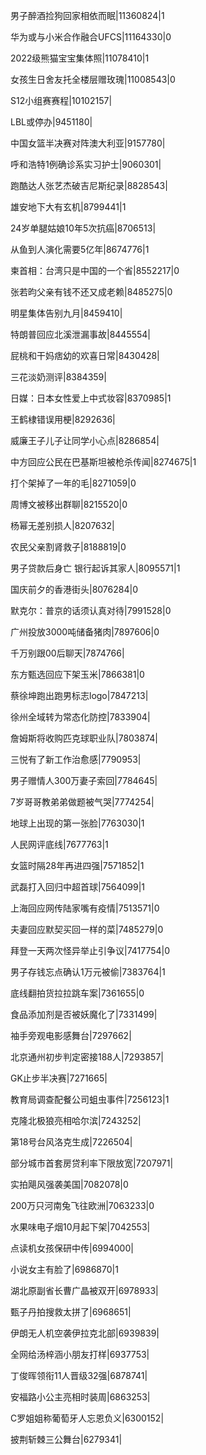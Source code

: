 男子醉酒捡狗回家相依而眠|11360824|1

华为或与小米合作融合UFCS|11164330|0

2022级熊猫宝宝集体照|11078410|1

女孩生日舍友托全楼层赠玫瑰|11008543|0

S12小组赛赛程|10102157|

LBL或停办|9451180|

中国女篮半决赛对阵澳大利亚|9157780|

呼和浩特1例确诊系实习护士|9060301|

跑酷达人张艺杰破吉尼斯纪录|8828543|

雄安地下大有玄机|8799441|1

24岁单腿姑娘10年5次抗癌|8706513|

从鱼到人演化需要5亿年|8674776|1

柬首相：台湾只是中国的一个省|8552217|0

张若昀父亲有钱不还又成老赖|8485275|0

明星集体告别九月|8459410|

特朗普回应北溪泄漏事故|8445554|

屁桃和干妈痞幼的欢喜日常|8430428|

三花淡奶测评|8384359|

日媒：日本女性爱上中式妆容|8370985|1

王鹤棣错误用梗|8292636|

威廉王子儿子让同学小心点|8286854|

中方回应公民在巴基斯坦被枪杀传闻|8274675|1

打个架掉了一年的毛|8271059|0

周博文被移出群聊|8215520|0

杨幂无差别损人|8207632|

农民父亲割肾救子|8188819|0

男子贷款后身亡 银行起诉其家人|8095571|1

国庆前夕的香港街头|8076284|0

默克尔：普京的话须认真对待|7991528|0

广州投放3000吨储备猪肉|7897606|0

千万别跟00后聊天|7874766|

东方甄选回应下架玉米|7866381|0

蔡徐坤跑出跑男标志logo|7847213|

徐州全域转为常态化防控|7833904|

詹姆斯将收购匹克球职业队|7803874|

三悦有了新工作治愈感|7790953|

男子赠情人300万妻子索回|7784645|

7岁哥哥教弟弟做题被气哭|7774254|

地球上出现的第一张脸|7763030|1

人民网评底线|7677763|1

女篮时隔28年再进四强|7571852|1

武磊打入回归中超首球|7564099|1

上海回应网传陆家嘴有疫情|7513571|0

夫妻回应默契买回一样的菜|7485279|0

拜登一天两次怪异举止引争议|7417754|0

男子存钱忘点确认1万元被偷|7383764|1

底线翻拍货拉拉跳车案|7361655|0

食品添加剂是否被妖魔化了|7331499|

袖手旁观电影感舞台|7297662|

北京通州初步判定密接188人|7293857|

GK止步半决赛|7271665|

教育局调查配餐公司蛆虫事件|7256123|1

克隆北极狼亮相哈尔滨|7243252|

第18号台风洛克生成|7226504|

部分城市首套房贷利率下限放宽|7207971|

实拍飓风强袭美国|7082078|0

200万只河南兔飞往欧洲|7063233|0

水果味电子烟10月起下架|7042553|

点读机女孩保研中传|6994000|

小说女主有脸了|6986870|1

湖北原副省长曹广晶被双开|6978933|

甄子丹拍搜救太拼了|6968651|

伊朗无人机空袭伊拉克北部|6939839|

全网给汤梓涵小朋友打样|6937753|

丁俊晖领衔11人晋级32强|6878741|

安福路小公主亮相时装周|6863253|

C罗姐姐称葡萄牙人忘恩负义|6300152|

披荆斩棘三公舞台|6279341|

